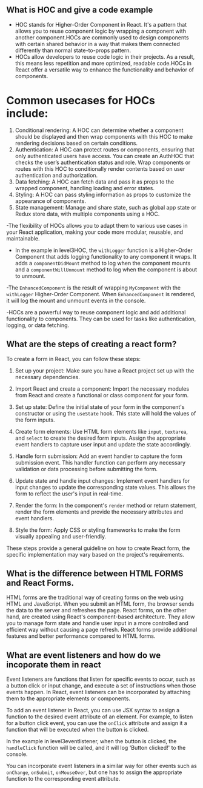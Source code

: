 ## What is HOC and give a code example

- HOC stands for Higher-Order Component in React. It's a pattern that allows you to reuse component logic by wrapping a component with another component.HOCs are commonly used to design components with certain shared behavior in a way that makes them connected differently than normal state-to-props pattern. 
- HOCs allow developers to reuse code logic in their projects. As a result, this means less repetition and more optimized, readable code.HOCs in React offer a versatile way to enhance the functionality and behavior of components. 
# Common usecases for HOCs include:
1. Conditional rendering:  A HOC can determine whether a component should be displayed and then wrap components with this HOC to make rendering decisions based on certain conditions.
2. Authentication: A HOC can protect routes or components, ensuring that only authenticated users have access. You can create an AuthHOC that checks the user’s authentication status and role. Wrap components or routes with this HOC to conditionally render contents based on user authentication and authorization.
3. Data fetching: A HOC can fetch data and pass it as props to the wrapped component, handling loading and error states.
4. Styling: A HOC can pass styling information as props to customize the appearance of components.
5. State management: Manage and share state, such as global app state or Redux store data, with multiple components using a HOC.

-The flexibility of HOCs allows you to adapt them to various use cases in your React application, making your code more modular, reusable, and maintainable.

- In the example in level3HOC, the `withLogger` function is a Higher-Order Component that adds logging functionality to any component it wraps. It adds a `componentDidMount` method to log when the component mounts and a `componentWillUnmount` method to log when the component is about to unmount.

-The `EnhancedComponent` is the result of wrapping `MyComponent` with the `withLogger` Higher-Order Component. When `EnhancedComponent` is rendered, it will log the mount and unmount events in the console.

-HOCs are a powerful way to reuse component logic and add additional functionality to components. They can be used for tasks like authentication, logging, or data fetching. 

## What are the steps of creating a react form?

To create a form in React, you can follow these steps:

1. Set up your project: Make sure you have a React project set up with the necessary dependencies.

2. Import React and create a component: Import the necessary modules from React and create a functional or class component for your form.

3. Set up state: Define the initial state of your form in the component's constructor or using the `useState` hook. This state will hold the values of the form inputs.

4. Create form elements: Use HTML form elements like `input`, `textarea`, and `select` to create the desired form inputs. Assign the appropriate event handlers to capture user input and update the state accordingly.

5. Handle form submission: Add an event handler to capture the form submission event. This handler function can perform any necessary validation or data processing before submitting the form.

6. Update state and handle input changes: Implement event handlers for input changes to update the corresponding state values. This allows the form to reflect the user's input in real-time.

7. Render the form: In the component's `render` method or return statement, render the form elements and provide the necessary attributes and event handlers.

8. Style the form: Apply CSS or styling frameworks to make the form visually appealing and user-friendly.

These steps provide a general guideline on how to create  React form, the specific implementation may vary based on the project's requirements. 

## What is the difference between HTML FORMS and React Forms.

HTML forms are the traditional way of creating forms on the web using HTML and JavaScript. When you submit an HTML form, the browser sends the data to the server and refreshes the page. React forms, on the other hand, are created using React's component-based architecture. They allow you to manage form state and handle user input in a more controlled and efficient way without causing a page refresh. React forms provide additional features and better performance compared to HTML forms.

## What are event listeners and how do we incoporate them in react

Event listeners are functions that listen for specific events to occur, such as a button click or input change, and execute a set of instructions when those events happen. In React, event listeners can be incorporated by attaching them to the appropriate elements or components.

To add an event listener in React, you can use JSX syntax to assign a function to the desired event attribute of an element. For example, to listen for a button click event, you can use the `onClick` attribute and assign it a function that will be executed when the button is clicked.

In the example in level3eventlistener, when the button is clicked, the `handleClick` function will be called, and it will log 'Button clicked!' to the console.

You can incorporate event listeners in a similar way for other events such as `onChange`, `onSubmit`, `onMouseOver`, but one has to assign the appropriate function to the corresponding event attribute.
